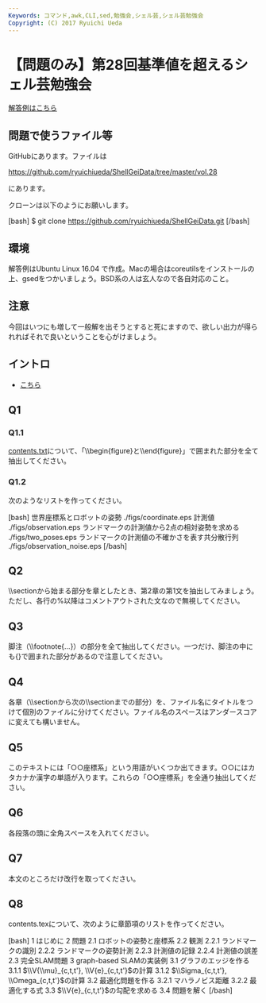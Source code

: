 ```yaml
---
Keywords: コマンド,awk,CLI,sed,勉強会,シェル芸,シェル芸勉強会
Copyright: (C) 2017 Ryuichi Ueda
---
```


# 【問題のみ】第28回基準値を超えるシェル芸勉強会
<a href="https://blog.ueda.asia/?p=9575">解答例はこちら</a>
<h2>問題で使うファイル等</h2>
GitHubにあります。ファイルは

<a href="https://github.com/ryuichiueda/ShellGeiData/tree/master/vol.28" target="_blank" rel="noopener noreferrer">https://github.com/ryuichiueda/ShellGeiData/tree/master/vol.28</a>

にあります。

クローンは以下のようにお願いします。

[bash]
$ git clone https://github.com/ryuichiueda/ShellGeiData.git
[/bash]

<h2>環境</h2>
解答例はUbuntu Linux 16.04 で作成。Macの場合はcoreutilsをインストールの上、gsedをつかいましょう。BSD系の人は玄人なので各自対応のこと。
<h2>注意</h2>
今回はいつにも増して一般解を出そうとすると死にますので、欲しい出力が得られればそれで良いということを心がけましょう。
<h2>イントロ</h2>

<ul>
	<li><a href="https://blog.ueda.asia/?presenpress=%e7%ac%ac28%e5%9b%9e%e5%9f%ba%e6%ba%96%e5%80%a4%e3%82%92%e8%b6%85%e3%81%88%e3%82%8b%e3%82%b7%e3%82%a7%e3%83%ab%e8%8a%b8%e5%8b%89%e5%bc%b7%e4%bc%9a">こちら</a></li>
</ul>



<h2>Q1</h2>
<h3>Q1.1</h3>
<a href="https://github.com/ryuichiueda/commentary_on_graph-based_slam/blob/master/contents.tex" target="_blank" rel="noopener noreferrer">contents.txt</a>について、「\\begin{figure}と\\end{figure}」で囲まれた部分を全て抽出してください。
<h3>Q1.2</h3>
次のようなリストを作ってください。

[bash]
世界座標系とロボットの姿勢 ./figs/coordinate.eps
計測値 ./figs/observation.eps
ランドマークの計測値から2点の相対姿勢を求める ./figs/two_poses.eps
ランドマークの計測値の不確かさを表す共分散行列 ./figs/observation_noise.eps
[/bash]

<h2>Q2</h2>
\\sectionから始まる部分を章としたとき、第2章の第1文を抽出してみましょう。ただし、各行の%以降はコメントアウトされた文なので無視してください。
<h2>Q3</h2>
脚注（\\footnote{...}）の部分を全て抽出してください。一つだけ、脚注の中にも{}で囲まれた部分があるので注意してください。
<h2>Q4</h2>
各章（\\sectionから次の\\sectionまでの部分）を、ファイル名にタイトルをつけて個別のファイルに分けてください。ファイル名のスペースはアンダースコアに変えても構いません。
<h2>Q5</h2>
このテキストには「○○座標系」という用語がいくつか出てきます。○○にはカタカナか漢字の単語が入ります。これらの「○○座標系」を全通り抽出してください。
<h2>Q6</h2>
各段落の頭に全角スペースを入れてください。
<h2>Q7</h2>
本文のところだけ改行を取ってください。
<h2>Q8</h2>
contents.texについて、次のように章節項のリストを作ってください。

[bash]
1 はじめに
2 問題
2.1 ロボットの姿勢と座標系
2.2 観測
2.2.1 ランドマークの識別
2.2.2 ランドマークの姿勢計測
2.2.3 計測値の記録
2.2.4 計測値の誤差
2.3 完全SLAM問題
3 graph-based SLAMの実装例
3.1 グラフのエッジを作る
3.1.1 $\\V{\\mu}_{c,t,t'}, \\V{e}_{c,t,t'}$の計算
3.1.2 $\\Sigma_{c,t,t'}, \\Omega_{c,t,t'}$の計算
3.2 最適化問題を作る
3.2.1 マハラノビス距離
3.2.2 最適化する式
3.3 $\\V{e}_{c,t,t'}$の勾配を求める
3.4 問題を解く
[/bash]

